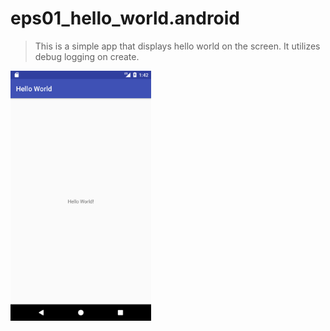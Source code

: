 # eps01_hello_world.android
> This is a simple app that displays hello world on the screen.
> It utilizes debug logging on create.
<img src="hello_world.png" width="225" height="400" />